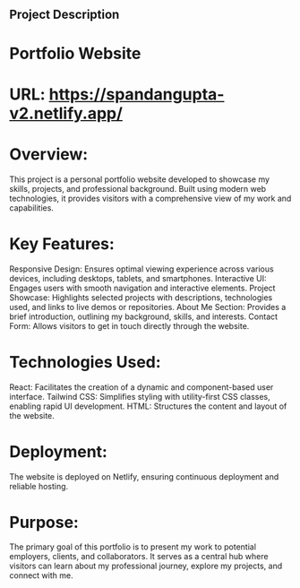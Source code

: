 ## Project Description

# Portfolio Website

# URL: https://spandangupta-v2.netlify.app/

# Overview:

This project is a personal portfolio website developed to showcase my skills, projects, and professional background. Built using modern web technologies, it provides visitors with a comprehensive view of my work and capabilities.

# Key Features:

Responsive Design: Ensures optimal viewing experience across various devices, including desktops, tablets, and smartphones.
Interactive UI: Engages users with smooth navigation and interactive elements.
Project Showcase: Highlights selected projects with descriptions, technologies used, and links to live demos or repositories.
About Me Section: Provides a brief introduction, outlining my background, skills, and interests.
Contact Form: Allows visitors to get in touch directly through the website.

# Technologies Used:

React: Facilitates the creation of a dynamic and component-based user interface.
Tailwind CSS: Simplifies styling with utility-first CSS classes, enabling rapid UI development.
HTML: Structures the content and layout of the website.

# Deployment:
The website is deployed on Netlify, ensuring continuous deployment and reliable hosting.

# Purpose:

The primary goal of this portfolio is to present my work to potential employers, clients, and collaborators. It serves as a central hub where visitors can learn about my professional journey, explore my projects, and connect with me.
